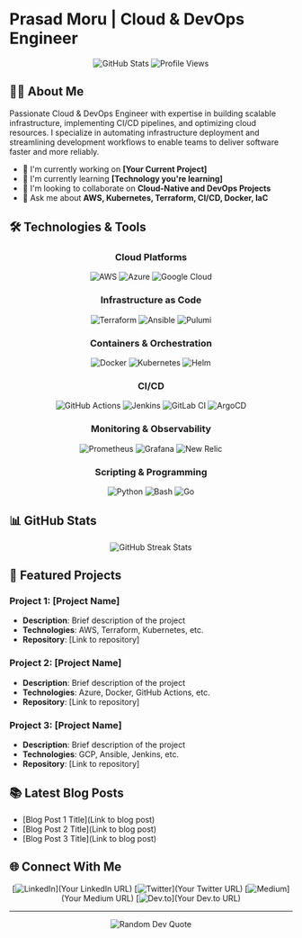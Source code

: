 # Prasad Moru | Cloud & DevOps Engineer 

<div align="center">
  <img src="https://github-readme-stats.vercel.app/api?username=prasad-moru&show_icons=true&theme=dark" alt="GitHub Stats" />
  <img src="https://komarev.com/ghpvc/?username=prasad-moru&color=blue" alt="Profile Views" />
</div>

## 👨‍💻 About Me

Passionate Cloud & DevOps Engineer with expertise in building scalable infrastructure, implementing CI/CD pipelines, and optimizing cloud resources. I specialize in automating infrastructure deployment and streamlining development workflows to enable teams to deliver software faster and more reliably.

- 🔭 I'm currently working on **[Your Current Project]**
- 🌱 I'm currently learning **[Technology you're learning]**
- 👯 I'm looking to collaborate on **Cloud-Native and DevOps Projects**
- 💬 Ask me about **AWS, Kubernetes, Terraform, CI/CD, Docker, IaC**

## 🛠️ Technologies & Tools

<div align="center">

### Cloud Platforms
![AWS](https://img.shields.io/badge/AWS-%23FF9900.svg?style=for-the-badge&logo=amazon-aws&logoColor=white)
![Azure](https://img.shields.io/badge/azure-%230072C6.svg?style=for-the-badge&logo=microsoftazure&logoColor=white)
![Google Cloud](https://img.shields.io/badge/GoogleCloud-%234285F4.svg?style=for-the-badge&logo=google-cloud&logoColor=white)

### Infrastructure as Code
![Terraform](https://img.shields.io/badge/terraform-%235835CC.svg?style=for-the-badge&logo=terraform&logoColor=white)
![Ansible](https://img.shields.io/badge/ansible-%231A1918.svg?style=for-the-badge&logo=ansible&logoColor=white)
![Pulumi](https://img.shields.io/badge/Pulumi-8A3391?style=for-the-badge&logo=pulumi&logoColor=white)

### Containers & Orchestration
![Docker](https://img.shields.io/badge/docker-%230db7ed.svg?style=for-the-badge&logo=docker&logoColor=white)
![Kubernetes](https://img.shields.io/badge/kubernetes-%23326ce5.svg?style=for-the-badge&logo=kubernetes&logoColor=white)
![Helm](https://img.shields.io/badge/Helm-0F1689?style=for-the-badge&logo=Helm&labelColor=0F1689)

### CI/CD
![GitHub Actions](https://img.shields.io/badge/github%20actions-%232671E5.svg?style=for-the-badge&logo=githubactions&logoColor=white)
![Jenkins](https://img.shields.io/badge/jenkins-%232C5263.svg?style=for-the-badge&logo=jenkins&logoColor=white)
![GitLab CI](https://img.shields.io/badge/gitlab%20ci-%23181717.svg?style=for-the-badge&logo=gitlab&logoColor=white)
![ArgoCD](https://img.shields.io/badge/Argo%20CD-1e0b3e?style=for-the-badge&logo=argo&logoColor=#d16044)

### Monitoring & Observability
![Prometheus](https://img.shields.io/badge/Prometheus-E6522C?style=for-the-badge&logo=Prometheus&logoColor=white)
![Grafana](https://img.shields.io/badge/grafana-%23F46800.svg?style=for-the-badge&logo=grafana&logoColor=white)
![New Relic](https://img.shields.io/badge/NewRelic-008C99?style=for-the-badge&logo=newrelic&logoColor=white)

### Scripting & Programming
![Python](https://img.shields.io/badge/python-3670A0?style=for-the-badge&logo=python&logoColor=ffdd54)
![Bash](https://img.shields.io/badge/bash-%23121011.svg?style=for-the-badge&logo=gnu-bash&logoColor=white)
![Go](https://img.shields.io/badge/go-%2300ADD8.svg?style=for-the-badge&logo=go&logoColor=white)

</div>

## 📊 GitHub Stats

<div align="center">
  <img src="https://github-readme-streak-stats.herokuapp.com/?user=prasad-moru&theme=dark" alt="GitHub Streak Stats" />
</div>

## 🚀 Featured Projects

### Project 1: [Project Name]
- **Description**: Brief description of the project
- **Technologies**: AWS, Terraform, Kubernetes, etc.
- **Repository**: [Link to repository]

### Project 2: [Project Name]
- **Description**: Brief description of the project
- **Technologies**: Azure, Docker, GitHub Actions, etc.
- **Repository**: [Link to repository]

### Project 3: [Project Name]
- **Description**: Brief description of the project
- **Technologies**: GCP, Ansible, Jenkins, etc.
- **Repository**: [Link to repository]

## 📚 Latest Blog Posts
<!-- BLOG-POST-LIST:START -->
- [Blog Post 1 Title](Link to blog post)
- [Blog Post 2 Title](Link to blog post)
- [Blog Post 3 Title](Link to blog post)
<!-- BLOG-POST-LIST:END -->

## 🌐 Connect With Me

<div align="center">
  
[![LinkedIn](https://img.shields.io/badge/linkedin-%230077B5.svg?style=for-the-badge&logo=linkedin&logoColor=white)](Your LinkedIn URL)
[![Twitter](https://img.shields.io/badge/Twitter-%231DA1F2.svg?style=for-the-badge&logo=Twitter&logoColor=white)](Your Twitter URL)
[![Medium](https://img.shields.io/badge/Medium-12100E?style=for-the-badge&logo=medium&logoColor=white)](Your Medium URL)
[![Dev.to](https://img.shields.io/badge/dev.to-0A0A0A?style=for-the-badge&logo=dev.to&logoColor=white)](Your Dev.to URL)

</div>

---

<div align="center">
  <img src="https://quotes-github-readme.vercel.app/api?type=horizontal&theme=dark" alt="Random Dev Quote" />
</div>
